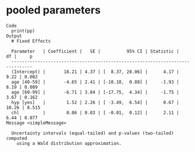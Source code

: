 # pooled parameters

    Code
      print(pp)
    Output
      # Fixed Effects
      
      Parameter   | Coefficient |   SE |          95% CI | Statistic |    df |     p
      ------------------------------------------------------------------------------
      (Intercept) |       18.21 | 4.37 | [  8.37, 28.06] |      4.17 |  9.22 | 0.002
      age [40-59] |       -4.65 | 2.41 | [-10.18,  0.88] |     -1.93 |  8.19 | 0.089
      age [60-99] |       -6.71 | 3.84 | [-17.75,  4.34] |     -1.75 |  3.67 | 0.162
      hyp [yes]   |        1.52 | 2.26 | [ -3.49,  6.54] |      0.67 | 10.26 | 0.515
      chl         |        0.06 | 0.03 | [ -0.01,  0.12] |      2.11 |  6.44 | 0.077
    Message <simpleMessage>
      
      Uncertainty intervals (equal-tailed) and p-values (two-tailed) computed
        using a Wald distribution approximation.

